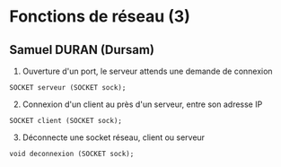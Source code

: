 # Fonctions de réseau (3)
## Samuel DURAN (Dursam)


1. Ouverture d'un port, le serveur attends une demande de connexion
```
SOCKET serveur (SOCKET sock);
```

2. Connexion d'un client au près d'un serveur, entre son adresse IP
```
SOCKET client (SOCKET sock);
```

3. Déconnecte une socket réseau, client ou serveur
```
void deconnexion (SOCKET sock);
```
